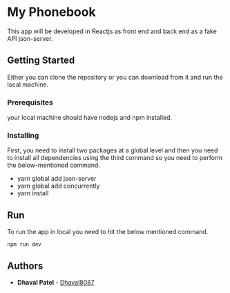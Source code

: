 
# My Phonebook

This app will be developed in Reactjs as front end and back end as a fake API json-server.

## Getting Started

Either you can clone the repository or you can download from it and run the local machine.

### Prerequisites

your local machine should have nodejs and npm installed. 

### Installing

First, you need to install two packages at a global level and then you need to install all dependencies using the third command so you need to perform the below-mentioned command.

* yarn global add json-server
* yarn global add concurrently
* yarn install

## Run
To run the app in local you need to hit the below mentioned command.
```
npm run dev
```

## Authors

* **Dhaval Patel** - [Dhaval8087](https://github.com/Dhaval8087)
